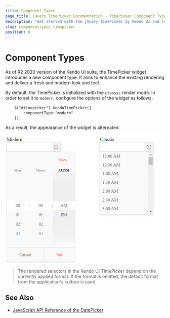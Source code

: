 ```yaml
---
title: Component Types
page_title: jQuery TimePicker Documentation - TimePicker Component Types
description: "Get started with the jQuery TimePicker by Kendo UI and learn how to enable the modern component type."
slug: componenttypes_timepicker
position: 6
---
```


# Component Types

As of R2 2020 version of the Kendo UI suite, the TimePicker widget introduces a new component type. It aims to enhance the existing rendering and deliver a fresh and modern look and feel. 

By default, the TimePicker is initialized with the `classic` render mode. In order to set it to `modern`, configure the options of the widget as follows:

```
    $("#timepicker").kendoTimePicker({
        componentType:"modern"
    });
```

As a result, the appearance of the widget is alternated. 

![Kendo UI for jQuery TimePicker Comparison between the content types](../../../images/modern-classic-timepicker.png)

> The rendered selectors in the Kendo UI TimePicker depend on the currently applied format. If the format is omitted, the default format from the application's culture is used. 

## See Also

* [JavaScript API Reference of the DatePicker](/api/javascript/ui/timepicker)
